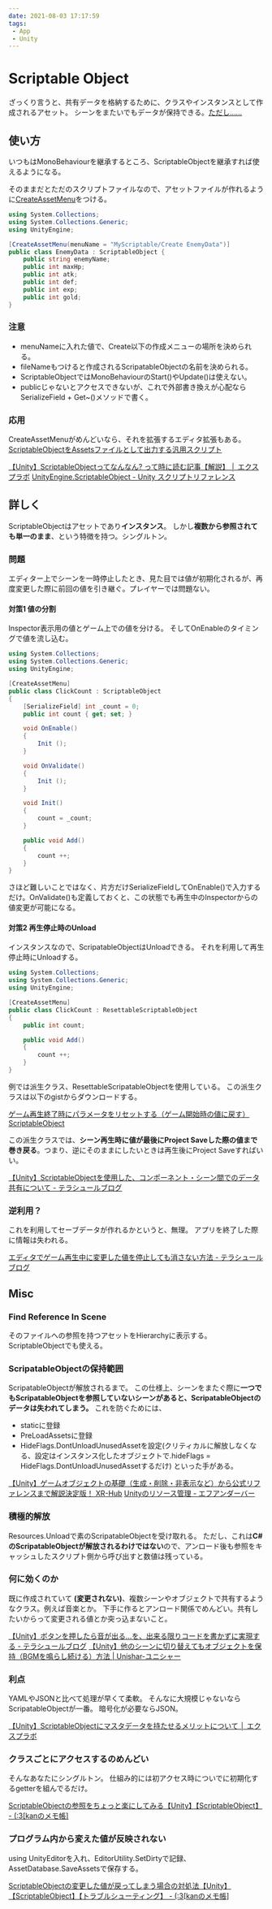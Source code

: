 ```yaml
---
date: 2021-08-03 17:17:59
tags: 
 - App
 - Unity
---
```


# Scriptable Object

ざっくり言うと、共有データを格納するために、クラスやインスタンスとして作成されるアセット。
シーンをまたいでもデータが保持できる。[ただし……](#ScripatableObjectの保持範囲)

## 使い方
いつもはMonoBehaviourを継承するところ、ScriptableObjectを継承すれば使えるようになる。

そのままだとただのスクリプトファイルなので、アセットファイルが作れるように[CreateAssetMenu](UnityのAttribute（属性）についてまとめてメモる。%20-%20テラシュールブログ.md)をつける。

```csharp
using System.Collections;
using System.Collections.Generic;
using UnityEngine;

[CreateAssetMenu(menuName = "MyScriptable/Create EnemyData")]
public class EnemyData : ScriptableObject {
	public string enemyName;
	public int maxHp;
	public int atk;
	public int def;
	public int exp;
	public int gold;
}
```

### 注意
- menuNameに入れた値で、Create以下の作成メニューの場所を決められる。
- fileNameもつけると作成されるScripatableObjectの名前を決められる。
- ScriptableObjectではMonoBehaviourのStart()やUpdate()は使えない。
- publicじゃないとアクセスできないが、これで外部書き換えが心配ならSerializeField + Get~()メソッドで書く。


### 応用
CreateAssetMenuがめんどいなら、それを拡張するエディタ拡張もある。
[ScriptableObjectをAssetsファイルとして出力する汎用スクリプト](https://gist.github.com/tsubaki/5149402)


[【Unity】ScriptableObjectってなんなん? って時に読む記事【解説】 │ エクスプラボ](https://ekulabo.com/about-scriptable-object)
[UnityEngine.ScriptableObject - Unity スクリプトリファレンス](http://docs.unity3d.com/ja/current/ScriptReference/ScriptableObject.html)

## 詳しく
ScriptableObjectはアセットであり**インスタンス**。
しかし**複数から参照されても単一のまま**、という特徴を持つ。シングルトン。

### 問題
エディター上でシーンを一時停止したとき、見た目では値が初期化されるが、再度変更した際に前回の値を引き継ぐ。プレイヤーでは問題ない。

#### 対策1 値の分割
Inspector表示用の値とゲーム上での値を分ける。
そしてOnEnableのタイミングで値を流し込む。

```csharp
using System.Collections;
using System.Collections.Generic;
using UnityEngine;

[CreateAssetMenu]
public class ClickCount : ScriptableObject
{
	[SerializeField] int _count = 0;
	public int count { get; set; }

	void OnEnable()
	{
		Init ();
	}

	void OnValidate()
	{
		Init ();
	}

	void Init()
	{
		count = _count;
	}

	public void Add()
	{
		count ++;
	}
}
```

さほど難しいことではなく、片方だけSerializeFieldしてOnEnable()で入力するだけ。OnValidate()も定義しておくと、この状態でも再生中のInspectorからの値変更が可能になる。

#### 対策2 再生停止時のUnload
インスタンスなので、ScripatableObjectはUnloadできる。
それを利用して再生停止時にUnloadする。

```csharp
using System.Collections;
using System.Collections.Generic;
using UnityEngine;

[CreateAssetMenu]
public class ClickCount : ResettableScriptableObject
{
	public int count;

	public void Add()
	{
		count ++;
	}
}
```

例では派生クラス、ResettableScripatableObjectを使用している。
この派生クラスは以下のgistからダウンロードする。

[ゲーム再生終了時にパラメータをリセットする（ゲーム開始時の値に戻す）ScriptableObject](https://gist.github.com/tsubaki/6bacf17a930e686722a9cecdc4900344)

この派生クラスでは、**シーン再生時に値が最後にProject Saveした際の値まで巻き戻る**。つまり、逆にそのままにしたいときは再生後にProject Saveすればいい。

[【Unity】ScriptableObjectを使用した、コンポーネント・シーン間でのデータ共有について - テラシュールブログ](https://tsubakit1.hateblo.jp/entry/2017/06/19/233000#%E3%82%A2%E3%82%BB%E3%83%83%E3%83%88%E3%82%92%E5%8B%9D%E6%89%8B%E3%81%AB%E9%96%8B%E6%94%BE%E3%81%95%E3%81%9B%E3%81%AA%E3%81%84%E6%96%B9%E6%B3%95)

### 逆利用？
これを利用してセーブデータが作れるかというと、無理。
アプリを終了した際に情報は失われる。

[エディタでゲーム再生中に変更した値を停止しても消さない方法 - テラシュールブログ](https://tsubakit1.hateblo.jp/entry/20130929/1380459054)

## Misc
### Find Reference In Scene
そのファイルへの参照を持つアセットをHierarchyに表示する。
ScriptableObjectでも使える。

### ScripatableObjectの保持範囲
ScripatableObjectが解放されるまで。
この仕様上、シーンをまたぐ際に**一つでもScripatableObjectを参照していないシーンがあると、ScripatableObjectのデータは失われてしまう。**
これを防ぐためには、
- staticに登録
- PreLoadAssetsに登録
- HideFlags.DontUnloadUnusedAssetを設定(クリティカルに解放しなくなる、設定はインスタンス化したオブジェクトで.hideFlags = HideFlags.DontUnloadUnusedAssetするだけ)
といった手がある。

[【Unity】ゲームオブジェクトの基礎（生成・削除・非表示など）から公式リファレンスまで解説決定版！  XR-Hub](Others/【Unity】ゲームオブジェクトの基礎（生成・削除・非表示など）から公式リファレンスまで解説決定版！%20%20XR-Hub.md)
[Unityのリソース管理 - エフアンダーバー](https://www.f-sp.com/entry/2016/09/03/140006)

### 積極的解放
Resources.Unloadで素のScripatableObjectを受け取れる。
ただし、これは**C#のScripatableObjectが解放されるわけではない**ので、アンロード後も参照をキャッシュしたスクリプト側から呼び出すと数値は残っている。

### 何に効くのか
既に作成されていて **(変更されない)**、複数シーンやオブジェクトで共有するようなクラス。例えば音楽とか。
下手に作るとアンロード関係でめんどい。共有したいからって変更される値とか突っ込まないこと。

[【Unity】ボタンを押したら音が出る…を、出来る限りコードを書かずに実現する - テラシュールブログ](https://tsubakit1.hateblo.jp/entry/2017/06/13/235900)
[【Unity】他のシーンに切り替えてもオブジェクトを保持（BGMを鳴らし続ける）方法 \| Unishar-ユニシャー](https://miyagame.net/dontdestroyonload-obj/)

### 利点
YAMLやJSONと比べて処理が早くて柔軟。
そんなに大規模じゃないならScripatableObjectが一番。
暗号化が必要ならJSON。

[【Unity】ScriptableObjectにマスタデータを持たせるメリットについて │ エクスプラボ](https://ekulabo.com/scriptableobject-for-master-data#outline__4_7)

### クラスごとにアクセスするのめんどい
そんなあなたにシングルトン。
仕組み的には初アクセス時についでに初期化するgetterを組んでるだけ。

[ScriptableObjectの参照をちょっと楽にしてみる【Unity】【ScriptableObject】 - (:3\[kanのメモ帳\]](https://kan-kikuchi.hatenablog.com/entry/ScriptableObject_Entity)

### プログラム内から変えた値が反映されない
using UnityEditorを入れ、EditorUtility.SetDirtyで記録、AssetDatabase.SaveAssetsで保存する。

[ScriptableObjectの変更した値が戻ってしまう場合の対処法【Unity】【ScriptableObject】【トラブルシューティング】 - (:3\[kanのメモ帳\]](https://kan-kikuchi.hatenablog.com/entry/ScriptableObject_SetDirty_SaveAssets)